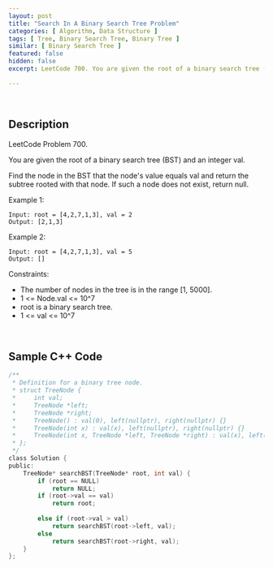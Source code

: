 ```yaml
---
layout: post
title: "Search In A Binary Search Tree Problem"
categories: [ Algorithm, Data Structure ]
tags: [ Tree, Binary Search Tree, Binary Tree ]
similar: [ Binary Search Tree ]
featured: false
hidden: false
excerpt: LeetCode 700. You are given the root of a binary search tree (BST) and an integer val.

---
```


<br />

## Description

LeetCode Problem 700.

You are given the root of a binary search tree (BST) and an integer val.

Find the node in the BST that the node's value equals val and return the subtree rooted with that node. If such a node does not exist, return null.

Example 1: 
```
Input: root = [4,2,7,1,3], val = 2
Output: [2,1,3]
```

Example 2: 
```
Input: root = [4,2,7,1,3], val = 5
Output: []
```

Constraints:
* The number of nodes in the tree is in the range [1, 5000].
* 1 <= Node.val <= 10^7
* root is a binary search tree.
* 1 <= val <= 10^7

<br />

## Sample C++ Code


```c
/**
 * Definition for a binary tree node.
 * struct TreeNode {
 *     int val;
 *     TreeNode *left;
 *     TreeNode *right;
 *     TreeNode() : val(0), left(nullptr), right(nullptr) {}
 *     TreeNode(int x) : val(x), left(nullptr), right(nullptr) {}
 *     TreeNode(int x, TreeNode *left, TreeNode *right) : val(x), left(left), right(right) {}
 * };
 */
class Solution {
public:
    TreeNode* searchBST(TreeNode* root, int val) {
        if (root == NULL)
            return NULL;
        if (root->val == val)
            return root;
        
        else if (root->val > val)
            return searchBST(root->left, val);
        else
            return searchBST(root->right, val);
    }
};
```


